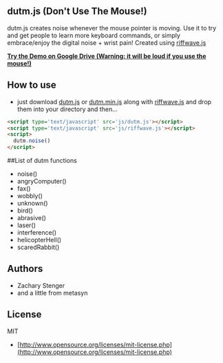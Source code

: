 ## dutm.js (Don't Use The Mouse!)

dutm.js creates noise whenever the mouse pointer is moving. Use it to try and get people to learn more keyboard commands, or simply embrace/enjoy the digital noise + wrist pain! Created using [riffwave.js](http://www.codebase.es/riffwave/) 

[**Try the Demo on Google Drive (Warning: it will be loud if you use the mouse!)**](http://googledrive.com/host/0B5KjNubMIcDvfk45VnBZaExaZTdnRmV1NWoyaHhYam9qU0dhY1B0Vk9yMW5SYWxTY1ZXclk/index.html)


## How to use
  - just download [dutm.js](https://github.com/zacharystenger/dutm/blob/master/js/dutm.js) or [dutm.min.js](https://github.com/zacharystenger/dutm/blob/master/js/dutm.min.js) along with [riffwave.js](http://www.codebase.es/riffwave/riffwave.js) and drop them into your directory and then...
````html
<script type='text/javascript' src='js/dutm.js'></script>
<script type='text/javascript' src='js/riffwave.js'></script>
<script>
  dutm.noise()
</script>
````

##List of dutm functions
  - noise()
  - angryComputer()
  - fax()
  - wobbly()
  - unknown()
  - bird()
  - abrasive()
  - laser()
  - interference()
  - helicopterHell()
  - scaredRabbit()
 
## Authors

* Zachary Stenger
* and a little from metasyn
## License

MIT

* [http://www.opensource.org/licenses/mit-license.php](http://www.opensource.org/licenses/mit-license.php)

